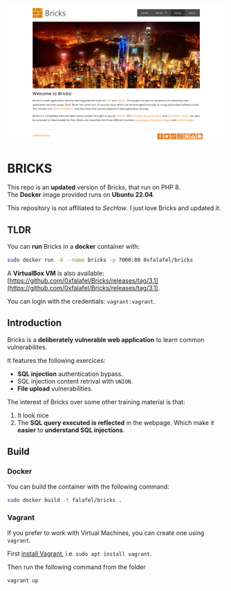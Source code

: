 ![Bricks home page](./images/Screenshot.png)

# BRICKS
This repo is an __updated__ version of Bricks, that run on PHP 8.  
The __Docker__ image provided runs on __Ubuntu 22.04__.

This repository is not affiliated to _SecHow_. I just love Bricks and updated it.

## TLDR

You can __run__ Bricks in a __docker__ container with:

```bash
sudo docker run -d --name bricks -p 7000:80 0xfalafel/bricks
```

A __VirtualBox VM__ is also available: [https://github.com/0xfalafel/Bricks/releases/tag/3.1](https://github.com/0xfalafel/Bricks/releases/tag/3.1).

You can login with the credentials: `vagrant:vagrant`.

## Introduction

Bricks is a **deliberately vulnerable web application** to learn common vulnerabilites.

It features the following exercices:

* **SQL injection** authentication bypass.
* SQL injection content retrival with `UNION`.
* **File upload** vulnerabilities.


The interest of Bricks over some other training material is that:

1. It look nice
2. The **SQL query executed is reflected** in the webpage. Which make it **easier** to **understand SQL injections**.

## Build

### Docker

You can build the container with the following command:

```bash
sudo docker build -t falafel/bricks .
```

### Vagrant

If you prefer to work with Virtual Machines, you can create one using `vagrant`.

First [install Vagrant](https://developer.hashicorp.com/vagrant/downloads), i.e. `sudo apt install vagrant`.

Then run the following command from the folder
```bash
vagrant up
```
